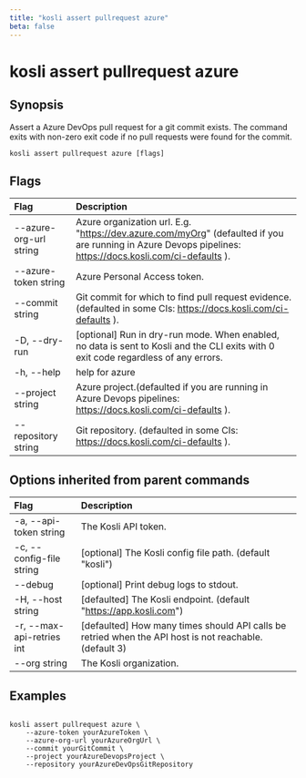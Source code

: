 ```yaml
---
title: "kosli assert pullrequest azure"
beta: false
---
```


# kosli assert pullrequest azure

## Synopsis

Assert a Azure DevOps pull request for a git commit exists.
The command exits with non-zero exit code 
if no pull requests were found for the commit.

```shell
kosli assert pullrequest azure [flags]
```

## Flags
| Flag | Description |
| :--- | :--- |
|        --azure-org-url string  |  Azure organization url. E.g. "https://dev.azure.com/myOrg" (defaulted if you are running in Azure Devops pipelines: https://docs.kosli.com/ci-defaults ).  |
|        --azure-token string  |  Azure Personal Access token.  |
|        --commit string  |  Git commit for which to find pull request evidence. (defaulted in some CIs: https://docs.kosli.com/ci-defaults ).  |
|    -D, --dry-run  |  [optional] Run in dry-run mode. When enabled, no data is sent to Kosli and the CLI exits with 0 exit code regardless of any errors.  |
|    -h, --help  |  help for azure  |
|        --project string  |  Azure project.(defaulted if you are running in Azure Devops pipelines: https://docs.kosli.com/ci-defaults ).  |
|        --repository string  |  Git repository. (defaulted in some CIs: https://docs.kosli.com/ci-defaults ).  |


## Options inherited from parent commands
| Flag | Description |
| :--- | :--- |
|    -a, --api-token string  |  The Kosli API token.  |
|    -c, --config-file string  |  [optional] The Kosli config file path. (default "kosli")  |
|        --debug  |  [optional] Print debug logs to stdout.  |
|    -H, --host string  |  [defaulted] The Kosli endpoint. (default "https://app.kosli.com")  |
|    -r, --max-api-retries int  |  [defaulted] How many times should API calls be retried when the API host is not reachable. (default 3)  |
|        --org string  |  The Kosli organization.  |


## Examples

```shell

kosli assert pullrequest azure \
	--azure-token yourAzureToken \
	--azure-org-url yourAzureOrgUrl \
	--commit yourGitCommit \
	--project yourAzureDevopsProject \
	--repository yourAzureDevOpsGitRepository

```

